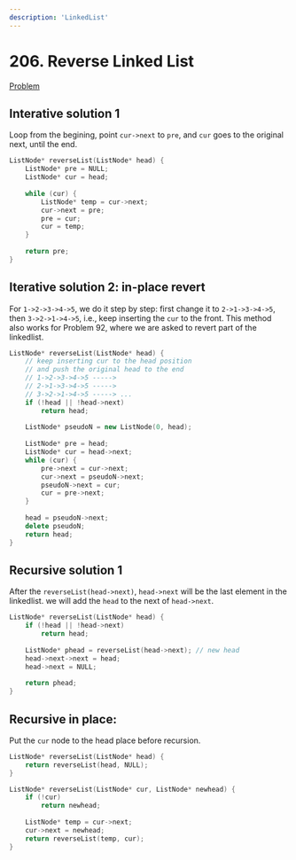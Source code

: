 ```yaml
---
description: 'LinkedList'
---
```


# 206. Reverse Linked List

[Problem](https://leetcode.com/problems/reverse-linked-list/)

## Interative solution 1

Loop from the begining, point `cur->next` to `pre`, and `cur` goes to the original next, until the end. 

```cpp
ListNode* reverseList(ListNode* head) {
    ListNode* pre = NULL;
    ListNode* cur = head;
    
    while (cur) {
        ListNode* temp = cur->next;
        cur->next = pre;
        pre = cur;
        cur = temp;
    }
    
    return pre;
}
```

## Iterative solution 2: in-place revert

For `1->2->3->4->5`, we do it step by step: first change it to `2->1->3->4->5`, then `3->2->1->4->5`, i.e., keep inserting the `cur` to the front. This method also works for Problem 92, where we are asked to revert part of the linkedlist.

```cpp
ListNode* reverseList(ListNode* head) {
    // keep inserting cur to the head position
    // and push the original head to the end
    // 1->2->3->4->5 -----> 
    // 2->1->3->4->5 ----->
    // 3->2->1->4->5 -----> ...
    if (!head || !head->next)
        return head;
    
    ListNode* pseudoN = new ListNode(0, head);
    
    ListNode* pre = head;
    ListNode* cur = head->next;
    while (cur) {
        pre->next = cur->next;
        cur->next = pseudoN->next;
        pseudoN->next = cur;
        cur = pre->next;
    }
    
    head = pseudoN->next;
    delete pseudoN;
    return head;
}
```

## Recursive solution 1
After the `reverseList(head->next)`, `head->next` will be the last element in the linkedlist. we will add the `head` to the next of `head->next`.

```cpp
ListNode* reverseList(ListNode* head) {
    if (!head || !head->next)
        return head;
    
    ListNode* phead = reverseList(head->next); // new head
    head->next->next = head;
    head->next = NULL;
    
    return phead;
}
```

## Recursive in place:

Put the `cur` node to the head place before recursion.

```cpp
ListNode* reverseList(ListNode* head) {
    return reverseList(head, NULL);
}

ListNode* reverseList(ListNode* cur, ListNode* newhead) {
    if (!cur)
        return newhead;
    
    ListNode* temp = cur->next;
    cur->next = newhead;
    return reverseList(temp, cur);
}
```
